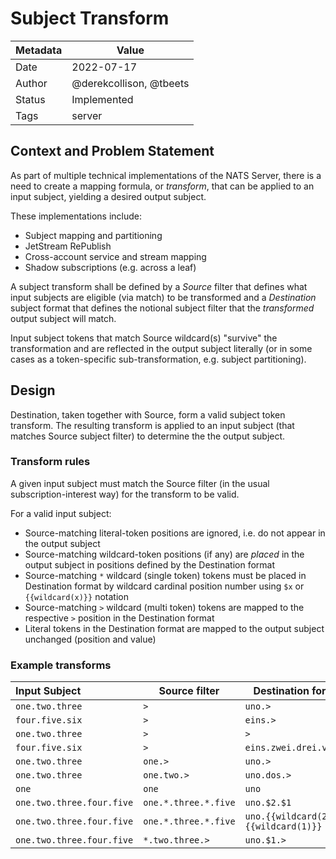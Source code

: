 # Subject Transform

| Metadata | Value                   |
|----------|-------------------------|
| Date     | 2022-07-17              |
| Author   | @derekcollison, @tbeets |
| Status   | Implemented             |
| Tags     | server                  |

## Context and Problem Statement

As part of multiple technical implementations of the NATS Server, there is a need to create a mapping formula, or _transform_, that
can be applied to an input subject, yielding a desired output subject.

These implementations include:

* Subject mapping and partitioning
* JetStream RePublish
* Cross-account service and stream mapping
* Shadow subscriptions (e.g. across a leaf)

A subject transform shall be defined by a _Source_ filter that defines what input subjects are eligible (via match) to be
transformed and a _Destination_ subject format that defines the notional subject filter that the _transformed_ output 
subject will match.

Input subject tokens that match Source wildcard(s) "survive" the transformation and are reflected in the output
subject literally (or in some cases as a token-specific sub-transformation, e.g. subject partitioning).

## Design

Destination, taken together with Source, form a valid subject token transform. The resulting transform 
is applied to an input subject (that matches Source subject filter) to determine the the output subject.

### Transform rules

A given input subject must match the Source filter (in the usual subscription-interest way) for the transform to be valid. 

For a valid input subject:

* Source-matching literal-token positions are ignored, i.e. do not appear in the output subject
* Source-matching wildcard-token positions (if any) are _placed_ in the output subject in positions defined by the Destination format
* Source-matching `*` wildcard (single token) tokens must be placed in Destination format by wildcard cardinal position number using `$x` or `{{wildcard(x)}}` notation
* Source-matching `>` wildcard (multi token) tokens are mapped to the respective `>` position in the Destination format
* Literal tokens in the Destination format are mapped to the output subject unchanged (position and value)

### Example transforms

| Input Subject           | Source filter        | Destination format                   | Output Subject                    |
|:------------------------|----------------------|--------------------------------------|-----------------------------------|
| `one.two.three`           | `>`                   | `uno.>`                              | `uno.one.two.three`                 |
| `four.five.six`           | `>`                   | `eins.>`                             | `eins.four.five.six`                | 
| `one.two.three`           | `>`                   | `>`                                  | `one.two.three`                     | 
| `four.five.six`           | `>`                   | `eins.zwei.drei.vier.>`              | `eins.zwei.drei.vier.four.five.six` | 
| `one.two.three`           | `one.>`                | `uno.>`                               | `uno.two.three`                     |
| `one.two.three`           | `one.two.>`            | `uno.dos.>`                           | `uno.dos.three`                     |
| `one`                     | `one`                  | `uno`                                 | `uno`                               |
| `one.two.three.four.five` | `one.*.three.*.five` | `uno.$2.$1`                           | `uno.four.two`                      |
| `one.two.three.four.five` | `one.*.three.*.five`  | `uno.{{wildcard(2)}}.{{wildcard(1)}}` | `uno.four.two`                      |
| `one.two.three.four.five` | `*.two.three.>`        | `uno.$1.>`                             | `uno.one.four.five`                 |


